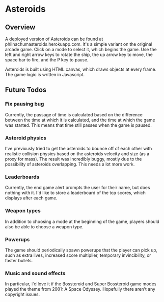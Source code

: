 Asteroids
=========

## Overview

A deployed version of Asteroids can be found at philnachumasteroids.herokuapp.com. It's a simple variant on the original arcade game. Click on a mode to select it, which begins the game. Use the left and right arrow keys to rotate the ship, the up arrow key to move, the space bar to fire, and the P key to pause.  


Asteroids is built using HTML canvas, which draws objects at every frame. The game logic is written in Javascript. 

## Future Todos

### Fix pausing bug

Currently, the passage of time is calculated based on the difference between the time at which it is calculated, and the time at which the game was started. This means that time still passes when the game is paused. 

### Asteroid physics

I've previously tried to get the asteroids to bounce off of each other with realistic collision physics based on the asteroids velocity and size (as a proxy for mass). The result was incredibly buggy, mostly due to the possibility of asteroids overlapping. This needs a lot more work. 

### Leaderboards

Currently, the end game alert prompts the user for their name, but does nothing with it. I'd like to store a leaderboard of the top scores, which displays after each game.  

### Weapon types

In addition to choosing a mode at the beginning of the game, players should also be able to choose a weapon type. 

### Powerups

The game should periodically spawn powerups that the player can pick up, such as extra lives, increased score multiplier, temporary invincibility, or faster bullets. 

### Music and sound effects

In particular, I'd love it if the Bossteroid and Super Bossteroid game modes played the theme from 2001: A Space Odyssey. Hopefully there aren't any copyright issues. 